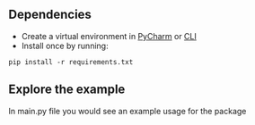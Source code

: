 ## Dependencies
- Create a virtual environment in [PyCharm](https://www.jetbrains.com/help/pycharm/creating-virtual-environment.html) or [CLI](https://packaging.python.org/guides/installing-using-pip-and-virtual-environments/#creating-a-virtual-environment) 
- Install once by running:
```
pip install -r requirements.txt
```

## Explore the example

In main.py file you would see an example usage for the package 